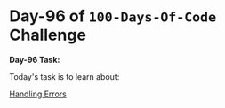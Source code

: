 # Day-96 of `100-Days-Of-Code` Challenge

**Day-96 Task:**

Today's task is to learn about:

[Handling Errors](https://nextjs.org/learn/dashboard-app/error-handling)